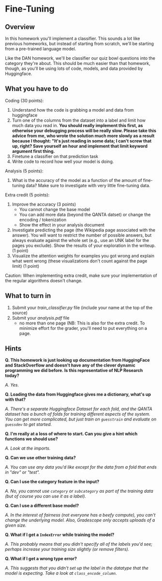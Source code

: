 Fine-Tuning
=

Overview
--------

In this homework you'll implement a classifier.  This sounds a lot like previous homeworks, but instead of starting from scratch, we'll be starting from a pre-trained language model.

Like the DAN homework, we'll be classifier our quiz bowl questions into the category they're about.  This should be much easier than that homework, though, as you'll be using lots of code, models, and data provided by Huggingface.


What you have to do
----

Coding (30 points):

1. Understand how the code is grabbing a model and data from huggingface
2. Turn one of the columns from the dataset into a label and limit how much data you read in.  **You should really implement this first, as otherwise your debugging process will be really slow.  Please take this advice from me, who wrote the solution much more slowly as a result because I thought: "It's just reading in some data; I can't screw that up, right?  Save yourself an hour and implement that limit keyword argument first thing.**
3. Finetune a classifier on that prediction task
3. Write code to record how well your model is doing.

Analysis (5 points):

1. What is the accuracy of the model as a function of the amount of fine-tuning data?  Make sure to investigate with very little fine-tuning data.

Extra credit (5 points):

1. Improve the accuracy (3 points)
    - You cannot change the base model
    - You can add more data (beyond the QANTA datset) or change the encoding / tokenization 
    - Show the effect in your analysis document
1.  Investigate predicting the page (the Wikipedia page associated with the answer).  You will want to restrict the number of possible answers, but always evaluate against the whole set (e.g., use an UNK label for the pages you exclude).  Show the results of your exploration in the writeup. (1 point)
1.  Visualize the attention weights for examples you got wrong and explain what went wrong (these visualizations don't count against the page limit) (1 point)
    
Caution: When implementing extra credit, make sure your implementation of the
regular algorithms doesn't change.

What to turn in
-

1. Submit your _train_classifier.py_ file (include your name at the top of the source) 
1. Submit your _analysis.pdf_ file
    - no more than one page (NB: This is also for the extra credit.  To minimize effort for the grader, you'll need to put everything on a page.  

Hints
-

**Q.  This homework is just looking up documentation from HuggingFace and StackOverflow and doesn't have any of the clever dynamic programming we did before.  Is this representative of NLP Research today?**

_A.  Yes._

**Q.  Loading the data from Huggingface gives me a dictionary, what's up with that?**

_A.  There's a separate Huggingface Dataset for each fold, and the QANTA dataset has a bunch of folds for training different aspects of the system.  You can get more complicated, but just train on ``guesstrain`` and evaluate on ``guessdev`` to get started._

**Q.  I'm really at a loss of where to start.  Can you give a hint which functions we should use?**

_A.  Look at the imports._

**Q.  Can we use other training data?**

_A. You can use any data you'd like except for the data from a fold that ends in "dev" or "test"._

**Q.  Can I use the category feature in the input?**

_A.  No, you cannot use ``category`` or ``subcategory`` as part of the training data (but of course you can use it as a label)._

**Q.  Can I use a different base model?**

_A.  In the interest of fairness (not everyone has a beefy compute), you can't change the underlying model.  Also, Gradescope only accepts uploads of a given size._

**Q. What if I get a ``IndexError`` while training the model?**

_A. This probably means that you didn't specify all of the labels you'd see; perhaps increase your training size slightly (or remove filters)._

**Q. What if I get a wrong type error?**

_A.  This suggests that you didn't set up the label in the datatype that the model is expecting.  Take a look at ``class_encode_column``._
